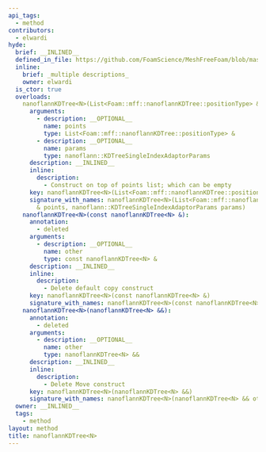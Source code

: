 ```yaml
---
api_tags:
  - method
contributors:
  - elwardi
hyde:
  brief: __INLINED__
  defined_in_file: https://github.com/FoamScience/MeshFreeFoam/blob/master/src/meshfree/kdTrees/nanoflannKDTree/nanoflannKDTree.H
  inline:
    brief: _multiple descriptions_
    owner: elwardi
  is_ctor: true
  overloads:
    nanoflannKDTree<N>(List<Foam::mff::nanoflannKDTree::positionType> &, nanoflann::KDTreeSingleIndexAdaptorParams):
      arguments:
        - description: __OPTIONAL__
          name: points
          type: List<Foam::mff::nanoflannKDTree::positionType> &
        - description: __OPTIONAL__
          name: params
          type: nanoflann::KDTreeSingleIndexAdaptorParams
      description: __INLINED__
      inline:
        description:
          - Construct on top of points list; which can be empty
      key: nanoflannKDTree<N>(List<Foam::mff::nanoflannKDTree::positionType> &, nanoflann::KDTreeSingleIndexAdaptorParams)
      signature_with_names: nanoflannKDTree<N>(List<Foam::mff::nanoflannKDTree::positionType>
        & points, nanoflann::KDTreeSingleIndexAdaptorParams params)
    nanoflannKDTree<N>(const nanoflannKDTree<N> &):
      annotation:
        - deleted
      arguments:
        - description: __OPTIONAL__
          name: other
          type: const nanoflannKDTree<N> &
      description: __INLINED__
      inline:
        description:
          - Delete default copy construct
      key: nanoflannKDTree<N>(const nanoflannKDTree<N> &)
      signature_with_names: nanoflannKDTree<N>(const nanoflannKDTree<N> & other)
    nanoflannKDTree<N>(nanoflannKDTree<N> &&):
      annotation:
        - deleted
      arguments:
        - description: __OPTIONAL__
          name: other
          type: nanoflannKDTree<N> &&
      description: __INLINED__
      inline:
        description:
          - Delete Move construct
      key: nanoflannKDTree<N>(nanoflannKDTree<N> &&)
      signature_with_names: nanoflannKDTree<N>(nanoflannKDTree<N> && other)
  owner: __INLINED__
  tags:
    - method
layout: method
title: nanoflannKDTree<N>
---
```

